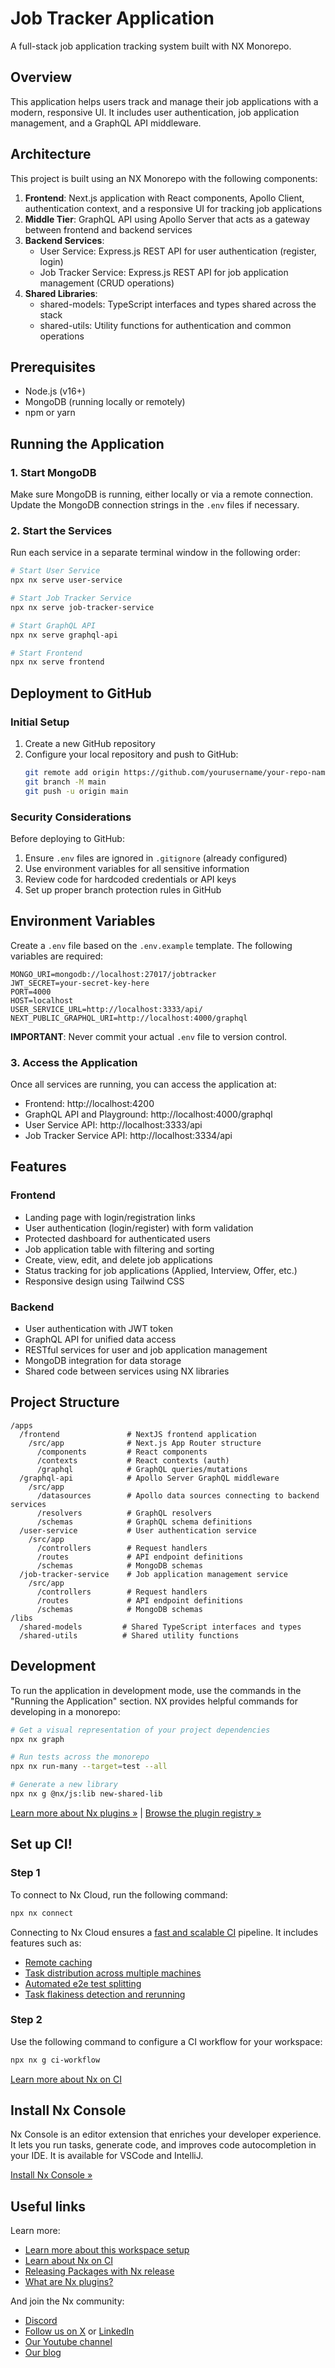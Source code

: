 # Job Tracker Application

A full-stack job application tracking system built with NX Monorepo.

## Overview

This application helps users track and manage their job applications with a modern, responsive UI. It includes user authentication, job application management, and a GraphQL API middleware.

## Architecture

This project is built using an NX Monorepo with the following components:

1. **Frontend**: Next.js application with React components, Apollo Client, authentication context, and a responsive UI for tracking job applications
2. **Middle Tier**: GraphQL API using Apollo Server that acts as a gateway between frontend and backend services
3. **Backend Services**:
   - User Service: Express.js REST API for user authentication (register, login)
   - Job Tracker Service: Express.js REST API for job application management (CRUD operations)
4. **Shared Libraries**:
   - shared-models: TypeScript interfaces and types shared across the stack
   - shared-utils: Utility functions for authentication and common operations

## Prerequisites

- Node.js (v16+)
- MongoDB (running locally or remotely)
- npm or yarn

## Running the Application

### 1. Start MongoDB

Make sure MongoDB is running, either locally or via a remote connection. Update the MongoDB connection strings in the `.env` files if necessary.

### 2. Start the Services

Run each service in a separate terminal window in the following order:

```bash
# Start User Service
npx nx serve user-service

# Start Job Tracker Service
npx nx serve job-tracker-service

# Start GraphQL API
npx nx serve graphql-api

# Start Frontend
npx nx serve frontend
```

## Deployment to GitHub

### Initial Setup

1. Create a new GitHub repository
2. Configure your local repository and push to GitHub:
   ```bash
   git remote add origin https://github.com/yourusername/your-repo-name.git
   git branch -M main
   git push -u origin main
   ```

### Security Considerations

Before deploying to GitHub:

1. Ensure `.env` files are ignored in `.gitignore` (already configured)
2. Use environment variables for all sensitive information
3. Review code for hardcoded credentials or API keys
4. Set up proper branch protection rules in GitHub

## Environment Variables

Create a `.env` file based on the `.env.example` template. The following variables are required:

```
MONGO_URI=mongodb://localhost:27017/jobtracker
JWT_SECRET=your-secret-key-here
PORT=4000
HOST=localhost
USER_SERVICE_URL=http://localhost:3333/api/
NEXT_PUBLIC_GRAPHQL_URI=http://localhost:4000/graphql
```

**IMPORTANT**: Never commit your actual `.env` file to version control.

### 3. Access the Application

Once all services are running, you can access the application at:

- Frontend: http://localhost:4200
- GraphQL API and Playground: http://localhost:4000/graphql
- User Service API: http://localhost:3333/api
- Job Tracker Service API: http://localhost:3334/api

## Features

### Frontend

- Landing page with login/registration links
- User authentication (login/register) with form validation
- Protected dashboard for authenticated users
- Job application table with filtering and sorting
- Create, view, edit, and delete job applications
- Status tracking for job applications (Applied, Interview, Offer, etc.)
- Responsive design using Tailwind CSS

### Backend

- User authentication with JWT token
- GraphQL API for unified data access
- RESTful services for user and job application management
- MongoDB integration for data storage
- Shared code between services using NX libraries

## Project Structure

```
/apps
  /frontend               # NextJS frontend application
    /src/app              # Next.js App Router structure
      /components         # React components
      /contexts           # React contexts (auth)
      /graphql            # GraphQL queries/mutations
  /graphql-api            # Apollo Server GraphQL middleware
    /src/app
      /datasources        # Apollo data sources connecting to backend services
      /resolvers          # GraphQL resolvers
      /schemas            # GraphQL schema definitions
  /user-service           # User authentication service
    /src/app
      /controllers        # Request handlers
      /routes             # API endpoint definitions
      /schemas            # MongoDB schemas
  /job-tracker-service    # Job application management service
    /src/app
      /controllers        # Request handlers
      /routes             # API endpoint definitions
      /schemas            # MongoDB schemas
/libs
  /shared-models         # Shared TypeScript interfaces and types
  /shared-utils          # Shared utility functions
```

## Development

To run the application in development mode, use the commands in the "Running the Application" section. NX provides helpful commands for developing in a monorepo:

```bash
# Get a visual representation of your project dependencies
npx nx graph

# Run tests across the monorepo
npx nx run-many --target=test --all

# Generate a new library
npx nx g @nx/js:lib new-shared-lib
```

[Learn more about Nx plugins &raquo;](https://nx.dev/concepts/nx-plugins?utm_source=nx_project&utm_medium=readme&utm_campaign=nx_projects) | [Browse the plugin registry &raquo;](https://nx.dev/plugin-registry?utm_source=nx_project&utm_medium=readme&utm_campaign=nx_projects)

## Set up CI!

### Step 1

To connect to Nx Cloud, run the following command:

```sh
npx nx connect
```

Connecting to Nx Cloud ensures a [fast and scalable CI](https://nx.dev/ci/intro/why-nx-cloud?utm_source=nx_project&utm_medium=readme&utm_campaign=nx_projects) pipeline. It includes features such as:

- [Remote caching](https://nx.dev/ci/features/remote-cache?utm_source=nx_project&utm_medium=readme&utm_campaign=nx_projects)
- [Task distribution across multiple machines](https://nx.dev/ci/features/distribute-task-execution?utm_source=nx_project&utm_medium=readme&utm_campaign=nx_projects)
- [Automated e2e test splitting](https://nx.dev/ci/features/split-e2e-tasks?utm_source=nx_project&utm_medium=readme&utm_campaign=nx_projects)
- [Task flakiness detection and rerunning](https://nx.dev/ci/features/flaky-tasks?utm_source=nx_project&utm_medium=readme&utm_campaign=nx_projects)

### Step 2

Use the following command to configure a CI workflow for your workspace:

```sh
npx nx g ci-workflow
```

[Learn more about Nx on CI](https://nx.dev/ci/intro/ci-with-nx#ready-get-started-with-your-provider?utm_source=nx_project&utm_medium=readme&utm_campaign=nx_projects)

## Install Nx Console

Nx Console is an editor extension that enriches your developer experience. It lets you run tasks, generate code, and improves code autocompletion in your IDE. It is available for VSCode and IntelliJ.

[Install Nx Console &raquo;](https://nx.dev/getting-started/editor-setup?utm_source=nx_project&utm_medium=readme&utm_campaign=nx_projects)

## Useful links

Learn more:

- [Learn more about this workspace setup](https://nx.dev/getting-started/intro#learn-nx?utm_source=nx_project&amp;utm_medium=readme&amp;utm_campaign=nx_projects)
- [Learn about Nx on CI](https://nx.dev/ci/intro/ci-with-nx?utm_source=nx_project&utm_medium=readme&utm_campaign=nx_projects)
- [Releasing Packages with Nx release](https://nx.dev/features/manage-releases?utm_source=nx_project&utm_medium=readme&utm_campaign=nx_projects)
- [What are Nx plugins?](https://nx.dev/concepts/nx-plugins?utm_source=nx_project&utm_medium=readme&utm_campaign=nx_projects)

And join the Nx community:
- [Discord](https://go.nx.dev/community)
- [Follow us on X](https://twitter.com/nxdevtools) or [LinkedIn](https://www.linkedin.com/company/nrwl)
- [Our Youtube channel](https://www.youtube.com/@nxdevtools)
- [Our blog](https://nx.dev/blog?utm_source=nx_project&utm_medium=readme&utm_campaign=nx_projects)
